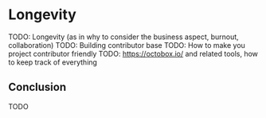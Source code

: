 # Longevity

TODO: Longevity (as in why to consider the business aspect, burnout, collaboration)
TODO: Building contributor base
TODO: How to make you project contributor friendly
TODO: https://octobox.io/ and related tools, how to keep track of everything

## Conclusion

TODO
